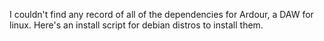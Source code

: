 I couldn't find any record of all of the dependencies for Ardour, a DAW for linux. Here's an install script for debian distros to install them.
